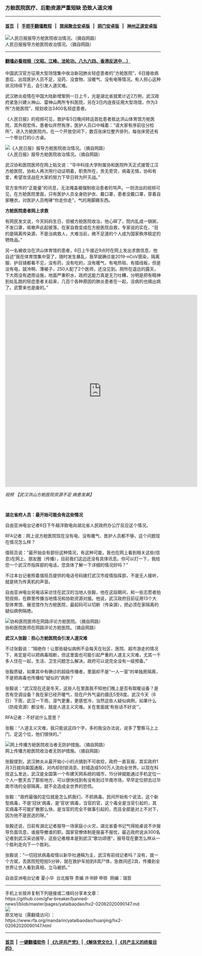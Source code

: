 ### 方舱医院医疗、后勤资源严重短缺   恐致人道灾难
------------------------

#### [首页](https://github.com/gfw-breaker/banned-news1/blob/master/README.md) &nbsp;&nbsp;|&nbsp;&nbsp; [手把手翻墙教程](https://github.com/gfw-breaker/guides/wiki) &nbsp;&nbsp;|&nbsp;&nbsp; [禁闻聚合安卓版](https://github.com/gfw-breaker/bn-android) &nbsp;&nbsp;|&nbsp;&nbsp; [网门安卓版](https://github.com/oGate2/oGate) &nbsp;&nbsp;|&nbsp;&nbsp; [神州正道安卓版](https://github.com/SzzdOgate/update) 



<div id="headerimg">
 <img alt="人民日报报导方舱医院收治情况。（摘自网路）" src="https://www.rfa.org/mandarin/yataibaodao/huanjing/hx2-02062020090147.html/4eba6c1165e5583158315c0e.jpg/@@images/2b418eed-c6f5-4db9-b084-8c8c495eb4f0.jpeg" title="人民日报报导方舱医院收治情况。（摘自网路）"/>
 <div id="headerimgcontents">
  <div id="headerimgcaption">
   <span>
    人民日报报导方舱医院收治情况。（摘自网路）
   </span>
   <!-- zoomattribute -->
  </div>
  <!-- headerimgcaption -->
 </div>
 <!-- headerimagecontents -->
</div>

<hr/>


#### [翻墙必看视频（文昭、江峰、法轮功、八九六四、香港反送中...）](http://167.172.214.107/home.html)

<div id="storytext">
 <div>
  <div class="slot_header">
  </div>
 </div>
 <p>
  中国武汉官方征用大型场馆集中收治新冠肺炎轻症患者的“方舱医院”，6日接收病患后，出现医护人员不足，没药、没食物、没暖气、没有电等情况。有人担心这种状况持续下去，会引发人道灾难。
 </p>
 <p>
  武汉肺炎疫情在中国大陆新增案例一日上千，光是湖北省就累计近2万例，武汉政府紧急兴建火神山、雷神山两所专科医院，另在3日内连夜征用大型场馆，作为3所“方舱医院”，规划收治3400名轻症患者。
 </p>
 <p>
 </p>
 <p>
 </p>
 <p>
  《人民日报》的视频可见，救护车5日晚间转运首批患者抵达洪山体育馆方舱医院，其外观宏伟，患者似井然有序，医护人员口中喊着：“请大家有序前往分检所”。进入方舱医院内，在一个开放空间下，数百张床位整齐排列，每张床旁还有一个带台灯的小方桌。
 </p>
 <p>
 </p>
 <p>
  <div class="image-inline captioned" style="width:1317px;">
   <div style="width:1317px;">
    <img alt="《人民日报》报导方舱医院收治情况。（摘自网路）" src="https://www.rfa.org/mandarin/yataibaodao/huanjing/hx2-02062020090147.html/4eba6c1165e558314e8c.png" title="《人民日报》报导方舱医院收治情况。（摘自网路）"/>
   </div>
   <div class="image-caption">
    <span style="width:1317px;">
     《人民日报》报导方舱医院收治情况。（摘自网路）
    </span>
    <span class="copyright">
    </span>
   </div>
  </div>
 </p>
 <p>
  武汉协和医院医师在网上贴文说：“华中科技大学附属协和医院昨天正式接管江汉方舱医院，协和人再次用行动证明着，职责所在，责无旁贷，病毒无情，协和有爱，希望攻坚战在大家的努力下早日转为歼灭战。”
 </p>
 <p>
  官方宣传的“正能量”的讯息，无法掩盖被强制收治患者的骂声。一则流出的视频可见，在方舱医院里面，只有医护人员全身防护衣、戴口罩，患者没戴口罩，穿着自家睡衣，对医护人员咆哮“你走你走”，气的用脚踢东西。
 </p>
 <p>
  <b>
   方舱医院患者网上求救
  </b>
  <b>
  </b>
 </p>
 <p>
  有网民发文说，今天妈妈生日，但被方舱医院收治，他心碎了，院内乱成一锅粥，不发口罩，咳嗽声此起彼落，在家自救变成在方舱医院自救，专家说的实在，“目的是隔离传染源，不是治病救人，大难当前，微不足道的个人成为国家秩序稳定的牺牲品。”
 </p>
 <p>
  另一名被收治在洪山体育馆的患者，6日上午接近9点时在网上发出求救信息，他自述“我在体育馆集中营了，随时发生暴乱，我早就确诊是2019-nCoV感染，隔离服、护目镜都看不见，没有药，没有吃的，没有暖气，有电热毯、有插线板，但是没有电，就冷啊、薄被子，250人配了2个医师，还没见到。厕所在遥远的露天，下大雨没有遮雨设施，地面严重积水，政府这能力真是无力吐糟，分明是把有精神到处乱跑的轻症患者关起来，几百个各种原因的肺炎患者在一起，没病的也搞出病了。武警来也是废的。”
 </p>
 <p>
 </p>
 <p>
  <iframe frameborder="0" height="620" scrolling="no" src="https://www.facebook.com/plugins/video.php?href=https%3A%2F%2Fwww.facebook.com%2FRFAChinese%2Fvideos%2F2728864310522756%2F&amp;show_text=0&amp;width=622" width="622">
  </iframe>
 </p>
 <p>
  <i>
   视频
   <span>
    <span title="【武汉洪山方舱医院资源不足 病患发飙】">
     【武汉洪山方舱医院资源不足 病患发飙】
    </span>
   </span>
  </i>
 </p>
 <p>
  <i>
   <span>
    <span title="【武汉洪山方舱医院资源不足 病患发飙】">
     <br/>
    </span>
   </span>
  </i>
 </p>
 <p>
  <b>
   湖北省府人员：最开始可能会有这些情况
  </b>
  <b>
  </b>
  <b>
  </b>
 </p>
 <p>
  自由亚洲电台记者6日下午越洋致电向湖北省人民政府办公厅反应这个情况。
 </p>
 <p>
  RFA记者：网上说方舱医院现在没有电、没有暖气、医护人员都不够，这个问题现在情况怎么样？
 </p>
 <p>
  值班员说：“最开始会有部份这种情况，有这种可能，我也在网上看到相关这些(信息)在网上、朋友圈（传播），目前我们这边还没有具体讯息。你可以打一下，我给您一个武汉市指挥部的电话，您具体了解一下详细的情况好吗？”
 </p>
 <p>
  不过本台记者照着值班员提供的电话号码拨打武汉市疫情指挥部，不是无人接听，就是转为传真机的声音。
 </p>
 <p>
  自由亚洲电台另电话采访住在武汉的当地人张毅，他在这段期间，和一些志愿者拍短视频，在群里传播当地情况和协助资源对接。他说，武汉政府目前征用13个大型体育馆、展览馆作为方舱医院，最起码可以切断（传染源），把必须在家隔离的疑似病例隔绝。
 </p>
 <p>
 </p>
 <p>
  <div class="image-inline captioned" style="width:1500px;">
   <div style="width:1500px;">
    <img alt="协和医院医师在网路评论方舱医院。（摘自网路）" src="https://www.rfa.org/mandarin/yataibaodao/huanjing/hx2-02062020090147.html/4e09.jpg" title="协和医院医师在网路评论方舱医院。（摘自网路）"/>
   </div>
   <div class="image-caption">
    <span style="width:1500px;">
     协和医院医师在网路评论方舱医院。（摘自网路）
    </span>
    <span class="copyright">
    </span>
   </div>
  </div>
 </p>
 <p>
  <b>
   武汉人张毅：担心方舱医院会引发人道灾难
  </b>
  <b>
  </b>
 </p>
 <p>
  不过张毅说：“隔绝你！让那些疑似病例不会每天在社区、医院、超市游走的情况下，肯定是可以把病毒阻断，但这里面也可能引起严重的人道主义灾难，尤其一千多人住在一起，生活、卫生问题怎么解决，政府可以说完全没有一级预备。”
 </p>
 <p>
  张毅质疑，如果其中有确诊的超级传播者，里面却不是“一人一室”的单独房隔离，不是把病毒也传播给“疑似的”病例？
 </p>
 <p>
  张毅说：“武汉现在还是冬天，这些人在里面我不知他们晚上是否有取暖设备？是否有空调设备？我在家已经开暖气，现在户外气温约摄氏5至8度。武汉今天（6日）下雨，武汉一下雨，湿气更重，更感觉冷，当然这些人疑似病例，如果什么（防疫资源）都没有，就是人道主义灾难。关在里面就‘有些话不好说’”。
 </p>
 <p>
  RFA记者：不好说什么意思？
 </p>
 <p>
  张毅：“人道主义灾难，我只能说这四个字，多的我没办法说，说多了警察马上上门，定这个位，他们很快的。”
 </p>
 <p>
 </p>
 <p>
  <div class="image-inline captioned" style="width:1500px;">
   <div style="width:1500px;">
    <img alt="网上传播方舱医院收治者无防护措施。（摘自网路）" src="https://www.rfa.org/mandarin/yataibaodao/huanjing/hx2-02062020090147.html/56db.jpg" title="网上传播方舱医院收治者无防护措施。（摘自网路）"/>
   </div>
   <div class="image-caption">
    <span style="width:1500px;">
     网上传播方舱医院收治者无防护措施。（摘自网路）
    </span>
    <span class="copyright">
    </span>
   </div>
  </div>
 </p>
 <p>
  张毅提到，武汉肺炎从最开始小小的点搞到不可收拾，政府一直盲报，其实政府1月3日就向美国通报，对内却封锁消息、封城造成500万人流向全世界。以现在科技这么发达，武汉是全国第一个布建天网系统的城市，15分钟就能通过手机定位一个人一整天去了那些地方，可以很快找到有没有到过华南市场，早早定位把去过华南市场的全部隔离，就不会造成全世界的恐慌。
 </p>
 <p>
  张毅：“政府最强的定位就是怎么抓我们，不抓病毒。民间开始有个说法，这个新型病毒，不是‘冠状’病毒，是‘官状’病毒，当官的官，这个毒全是当官引起的，其实病毒不可能扩散那么快，是当官的完全不做事引起的，而且全部是对上不对下，因为他不是民选的呀。”
 </p>
 <p>
  张毅还说，日前有湖北记者报导一场家庭小火灾，湖北省委书记气得拍桌说不许报导负面讯息，谁报导撤谁的职。国家官僚体制是报喜不报忧，最近政府说派300名记者到武汉采访报导，这些记者根本是到武汉“歌功颂德”，报导现在要怎么样从一个胜利走向下一个胜利。
 </p>
 <p>
  张毅说：“一切冠状病毒疫情以新华社通稿为主，武汉有前线记者吗？没有，就一个方斌，去医院短短拍5分钟，就在救护车拍到8具尸体，急救间还2具，传播到全世界让世人看到真相，立马被抓。”
 </p>
 <p>
 </p>
 <p>
  自由亚洲电台记者 夏小华  台北报导 责编 许书婷 申铧  网编：瑞哲
 </p>
</div>

<hr/>
手机上长按并复制下列链接或二维码分享本文章：<br/>
https://github.com/gfw-breaker/banned-news1/blob/master/pages/yataibaodao/hx2-02062020090147.md <br/>
<a href='https://github.com/gfw-breaker/banned-news1/blob/master/pages/yataibaodao/hx2-02062020090147.md'><img src='https://github.com/gfw-breaker/banned-news1/blob/master/pages/yataibaodao/hx2-02062020090147.md.png'/></a> <br/>
原文地址（需翻墙访问）：https://www.rfa.org/mandarin/yataibaodao/huanjing/hx2-02062020090147.html


------------------------
#### [首页](https://github.com/gfw-breaker/banned-news1/blob/master/README.md) &nbsp;|&nbsp; [一键翻墙软件](https://github.com/gfw-breaker/nogfw/blob/master/README.md) &nbsp;| [《九评共产党》](https://github.com/gfw-breaker/9ping.md/blob/master/README.md#九评之一评共产党是什么) | [《解体党文化》](https://github.com/gfw-breaker/jtdwh.md/blob/master/README.md) | [《共产主义的终极目的》](https://github.com/gfw-breaker/gczydzjmd.md/blob/master/README.md)


<img src='http://gfw-breaker.win/banned-news/pages/yataibaodao/hx2-02062020090147.md' width='0px' height='0px'/>